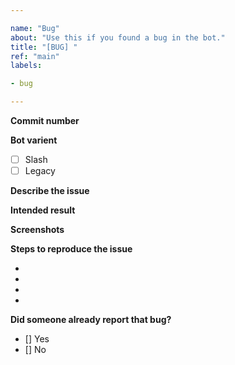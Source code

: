 ```yaml
---

name: "Bug"
about: "Use this if you found a bug in the bot."
title: "[BUG] "
ref: "main"
labels:

- bug

---
```


<!-- Please provide the commit of the bot at the time of the report. You can find it by doing /about or haha about. -->
**Commit number**

**Bot varient**
<!-- Put a x between the brackets to signify the version you used. -->
- [ ] Slash <!-- The current and latest version that use the slash commands. -->
- [ ] Legacy <!-- The old version of the bot with the "haha" prefix. -->

**Describe the issue**

**Intended result**

**Screenshots**

**Steps to reproduce the issue**

- 
- 
- 
- 

**Did someone already report that bug?**

- [] Yes <!-- If you have to put yes you don't need to submit that feature request. -->
- [] No
